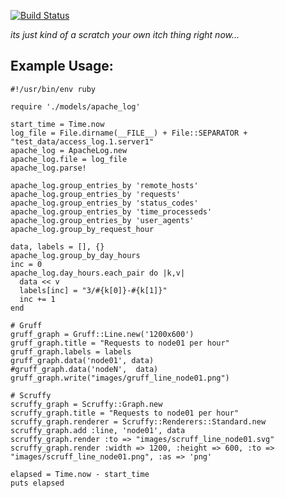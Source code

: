 [![Build Status](https://travis-ci.org/mweppler/apache-log-parser.png)](https://travis-ci.org/mweppler/apache-log-parser)  

_its just kind of a scratch your own itch thing right now..._  

## Example Usage:  

    #!/usr/bin/env ruby

    require './models/apache_log'

    start_time = Time.now
    log_file = File.dirname(__FILE__) + File::SEPARATOR + "test_data/access_log.1.server1"
    apache_log = ApacheLog.new
    apache_log.file = log_file
    apache_log.parse!

    apache_log.group_entries_by 'remote_hosts'
    apache_log.group_entries_by 'requests'
    apache_log.group_entries_by 'status_codes'
    apache_log.group_entries_by 'time_processeds'
    apache_log.group_entries_by 'user_agents'
    apache_log.group_by_request_hour

    data, labels = [], {}
    apache_log.group_by_day_hours
    inc = 0
    apache_log.day_hours.each_pair do |k,v|
      data << v
      labels[inc] = "3/#{k[0]}-#{k[1]}"
      inc += 1
    end

    # Gruff
    gruff_graph = Gruff::Line.new('1200x600')
    gruff_graph.title = "Requests to node01 per hour"
    gruff_graph.labels = labels
    gruff_graph.data('node01', data)
    #gruff_graph.data('nodeN',  data)
    gruff_graph.write("images/gruff_line_node01.png")

    # Scruffy
    scruffy_graph = Scruffy::Graph.new
    scruffy_graph.title = "Requests to node01 per hour"
    scruffy_graph.renderer = Scruffy::Renderers::Standard.new
    scruffy_graph.add :line, 'node01', data
    scruffy_graph.render :to => "images/scruff_line_node01.svg"
    scruffy_graph.render :width => 1200, :height => 600, :to => "images/scruff_line_node01.png", :as => 'png'

    elapsed = Time.now - start_time
    puts elapsed
